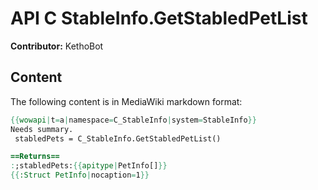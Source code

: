 # API C StableInfo.GetStabledPetList

**Contributor:** KethoBot

## Content

The following content is in MediaWiki markdown format:

```mediawiki
{{wowapi|t=a|namespace=C_StableInfo|system=StableInfo}}
Needs summary.
 stabledPets = C_StableInfo.GetStabledPetList()

==Returns==
:;stabledPets:{{apitype|PetInfo[]}}
{{:Struct PetInfo|nocaption=1}}
```